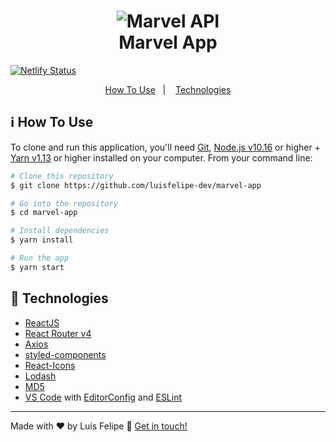 <h1 align="center">
    <img alt="Marvel API" src="https://res.cloudinary.com/dnwprn0cn/image/upload/v1601946957/samples/logo-marvel_qzs294.png" />
    <br>
    Marvel App 
    
    
</h1>

[![Netlify Status](https://api.netlify.com/api/v1/badges/afe68a6e-0c61-4da2-bb68-352c88f08b37/deploy-status)](https://app.netlify.com/sites/marvel-app-react/deploys)


<p align="center">
  <a href="#information_source-how-to-use">How To Use</a>&nbsp;&nbsp;&nbsp;|&nbsp;&nbsp;&nbsp;
  <a href="#rocket-technologies">Technologies</a>
</p>

## :information_source: How To Use

To clone and run this application, you'll need [Git](https://git-scm.com), [Node.js v10.16][nodejs] or higher + [Yarn v1.13][yarn] or higher installed on your computer. From your command line:

```bash
# Clone this repository
$ git clone https://github.com/luisfelipe-dev/marvel-app

# Go into the repository
$ cd marvel-app

# Install dependencies
$ yarn install

# Run the app
$ yarn start

```
## :rocket: Technologies

-  [ReactJS](https://reactjs.org/)
-  [React Router v4](https://github.com/ReactTraining/react-router)
-  [Axios](https://github.com/axios/axios)
-  [styled-components](https://www.styled-components.com/)
-  [React-Icons](https://react-icons.netlify.com/)
-  [Lodash](https://lodash.com/)
-  [MD5](https://www.npmjs.com/package/md5)
-  [VS Code][vc] with [EditorConfig][vceditconfig] and [ESLint][vceslint]


---

Made with ♥ by Luís Felipe :wave: [Get in touch!](https://www.linkedin.com/in/luis-felipe-de-oliveira-b1bb86100/)

[nodejs]: https://nodejs.org/
[yarn]: https://yarnpkg.com/
[vc]: https://code.visualstudio.com/
[vceditconfig]: https://marketplace.visualstudio.com/items?itemName=EditorConfig.EditorConfig
[vceslint]: https://marketplace.visualstudio.com/items?itemName=dbaeumer.vscode-eslint
